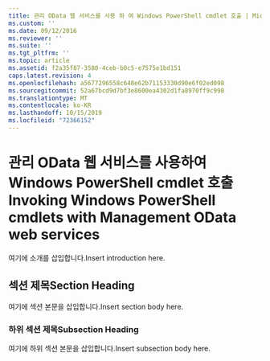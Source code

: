 ```yaml
---
title: 관리 OData 웹 서비스를 사용 하 여 Windows PowerShell cmdlet 호출 | Microsoft Docs
ms.custom: ''
ms.date: 09/12/2016
ms.reviewer: ''
ms.suite: ''
ms.tgt_pltfrm: ''
ms.topic: article
ms.assetid: f2a35f87-3580-4ceb-b0c5-e7575e1bd151
caps.latest.revision: 4
ms.openlocfilehash: a5677296558c648e62b71153330d90e6f02ed098
ms.sourcegitcommit: 52a67bcd9d7bf3e8600ea4302d1fa8970ff9c998
ms.translationtype: MT
ms.contentlocale: ko-KR
ms.lasthandoff: 10/15/2019
ms.locfileid: "72366152"
---
```

# <a name="invoking-windows-powershell-cmdlets-with-management-odata-web-services"></a><span data-ttu-id="6487c-102">관리 OData 웹 서비스를 사용하여 Windows PowerShell cmdlet 호출</span><span class="sxs-lookup"><span data-stu-id="6487c-102">Invoking Windows PowerShell cmdlets with Management OData web services</span></span>

<span data-ttu-id="6487c-103">여기에 소개를 삽입합니다.</span><span class="sxs-lookup"><span data-stu-id="6487c-103">Insert introduction here.</span></span>

## <a name="section-heading"></a><span data-ttu-id="6487c-104">섹션 제목</span><span class="sxs-lookup"><span data-stu-id="6487c-104">Section Heading</span></span>

<span data-ttu-id="6487c-105">여기에 섹션 본문을 삽입합니다.</span><span class="sxs-lookup"><span data-stu-id="6487c-105">Insert section body here.</span></span>

### <a name="subsection-heading"></a><span data-ttu-id="6487c-106">하위 섹션 제목</span><span class="sxs-lookup"><span data-stu-id="6487c-106">Subsection Heading</span></span>

<span data-ttu-id="6487c-107">여기에 하위 섹션 본문을 삽입합니다.</span><span class="sxs-lookup"><span data-stu-id="6487c-107">Insert subsection body here.</span></span>